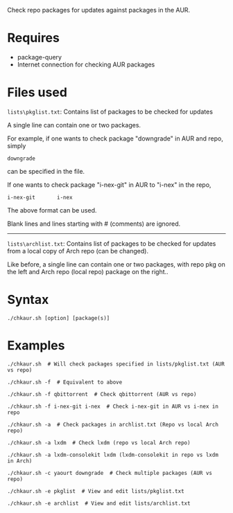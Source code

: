 Check repo packages for updates against packages in the AUR.

# Requires

* package-query
* Internet connection for checking AUR packages

# Files used

```lists\pkglist.txt```: Contains list of packages to be checked for updates

A single line can contain one or two packages.

For example, if one wants to check package "downgrade" in AUR and repo, simply

~~~~
downgrade
~~~~

can be specified in the file.

If one wants to check package "i-nex-git" in AUR to "i-nex" in the repo,

~~~~
i-nex-git		i-nex
~~~~

The above format can be used.

Blank lines and lines starting with # (comments) are ignored.

-------------------------------------------------------------------------------

```lists\archlist.txt```: Contains list of packages to be checked for updates from a local copy of Arch repo (can be changed).

Like before, a single line can contain one or two packages, with repo pkg on the left and Arch repo (local repo)
package on the right..

# Syntax

~~~~
./chkaur.sh [option] [package(s)]
~~~~

# Examples

~~~~
./chkaur.sh  # Will check packages specified in lists/pkglist.txt (AUR vs repo)

./chkaur.sh -f  # Equivalent to above

./chkaur.sh -f qbittorrent  # Check qbittorrent (AUR vs repo)

./chkaur.sh -f i-nex-git i-nex  # Check i-nex-git in AUR vs i-nex in repo

./chkaur.sh -a  # Check packages in archlist.txt (Repo vs local Arch repo)

./chkaur.sh -a lxdm  # Check lxdm (repo vs local Arch repo)

./chkaur.sh -a lxdm-consolekit lxdm (lxdm-consolekit in repo vs lxdm in Arch)

./chkaur.sh -c yaourt downgrade  # Check multiple packages (AUR vs repo)

./chkaur.sh -e pkglist  # View and edit lists/pkglist.txt

./chkaur.sh -e archlist  # View and edit lists/archlist.txt
~~~~


